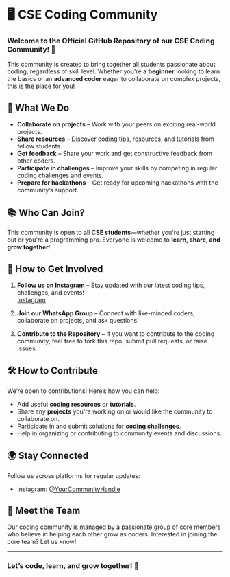 # 🖥️ CSE Coding Community

### Welcome to the Official GitHub Repository of our CSE Coding Community! 🚀

This community is created to bring together all students passionate about coding, regardless of skill level. Whether you're a **beginner** looking to learn the basics or an **advanced coder** eager to collaborate on complex projects, this is the place for you!

## 🌟 What We Do

- **Collaborate on projects** – Work with your peers on exciting real-world projects.
- **Share resources** – Discover coding tips, resources, and tutorials from fellow students.
- **Get feedback** – Share your work and get constructive feedback from other coders.
- **Participate in challenges** – Improve your skills by competing in regular coding challenges and events.
- **Prepare for hackathons** – Get ready for upcoming hackathons with the community’s support.

## 📚 Who Can Join?
This community is open to all **CSE students**—whether you're just starting out or you're a programming pro. Everyone is welcome to **learn, share, and grow together**!

## 🚀 How to Get Involved
1. **Follow us on Instagram** – Stay updated with our latest coding tips, challenges, and events!  
   [Instagram](https://www.instagram.com/codeillusionists)
   
2. **Join our WhatsApp Group** – Connect with like-minded coders, collaborate on projects, and ask questions!  
  
3. **Contribute to the Repository** – If you want to contribute to the coding community, feel free to fork this repo, submit pull requests, or raise issues.

## 🛠️ How to Contribute
We’re open to contributions! Here’s how you can help:
- Add useful **coding resources** or **tutorials**.
- Share any **projects** you're working on or would like the community to collaborate on.
- Participate in and submit solutions for **coding challenges**.
- Help in organizing or contributing to community events and discussions.

## 🌍 Stay Connected
Follow us across platforms for regular updates:
- Instagram: [@YourCommunityHandle](https://www.instagram.com/codeillusionists)

## 🤝 Meet the Team
Our coding community is managed by a passionate group of core members who believe in helping each other grow as coders. Interested in joining the core team? Let us know!

---

### Let’s code, learn, and grow together! 🚀
